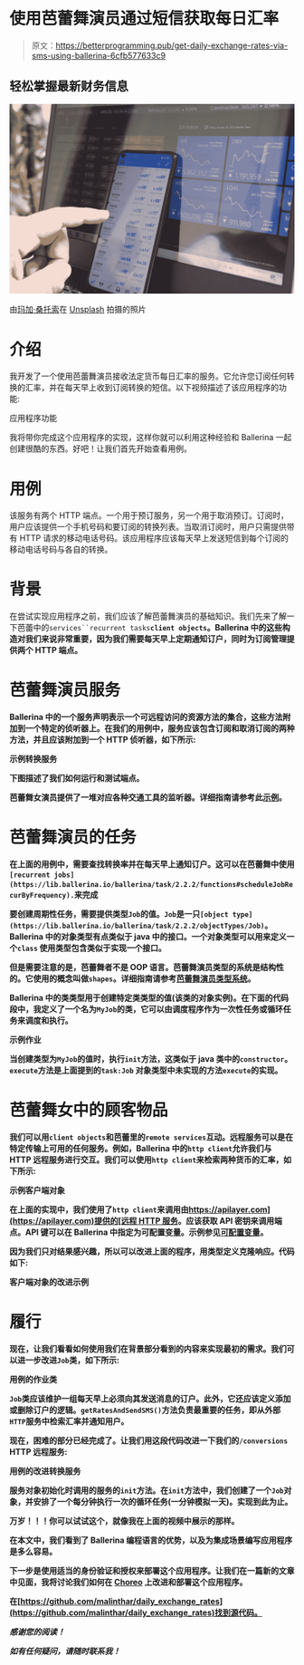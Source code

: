 # 使用芭蕾舞演员通过短信获取每日汇率

> 原文：<https://betterprogramming.pub/get-daily-exchange-rates-via-sms-using-ballerina-6cfb577633c9>

## 轻松掌握最新财务信息

![](img/cde7e23ecc1c0839b1e1a778e9ea578a.png)

由[玛加·桑托索](https://unsplash.com/@margabagus)在 [Unsplash](https://unsplash.com/s/photos/currency-exchange?utm_source=unsplash&utm_medium=referral&utm_content=creditCopyText) 拍摄的照片

# 介绍

我开发了一个使用芭蕾舞演员接收法定货币每日汇率的服务。它允许您订阅任何转换的汇率，并在每天早上收到订阅转换的短信。以下视频描述了该应用程序的功能:

应用程序功能

我将带你完成这个应用程序的实现，这样你就可以利用这种经验和 Ballerina 一起创建很酷的东西。好吧！让我们首先开始查看用例。

# 用例

该服务有两个 HTTP 端点。一个用于预订服务，另一个用于取消预订。订阅时，用户应该提供一个手机号码和要订阅的转换列表。当取消订阅时，用户只需提供带有 HTTP 请求的移动电话号码。该应用程序应该每天早上发送短信到每个订阅的移动电话号码与各自的转换。

# 背景

在尝试实现应用程序之前，我们应该了解芭蕾舞演员的基础知识。我们先来了解一下芭蕾中的`services``recurrent tasks`**`client objects`。Ballerina 中的这些构造对我们来说非常重要，因为我们需要每天早上定期通知订户，同时为订阅管理提供两个 HTTP 端点。**

# **芭蕾舞演员服务**

**Ballerina 中的一个服务声明表示一个可远程访问的资源方法的集合，这些方法附加到一个特定的侦听器上。在我们的用例中，服务应该包含订阅和取消订阅的两种方法，并且应该附加到一个 HTTP 侦听器，如下所示:**

**示例转换服务**

**下图描述了我们如何运行和测试端点。**

**芭蕾舞女演员提供了一堆对应各种交通工具的监听器。详细指南请参考此[示例](https://ballerina.io/learn/by-example/?utm_source=me&utm_medium=link&utm_campaign=me_link_smsballerinamalintha_220825)。**

# **芭蕾舞演员的任务**

**在上面的用例中，需要查找转换率并在每天早上通知订户。这可以在芭蕾舞中使用`[recurrent jobs](https://lib.ballerina.io/ballerina/task/2.2.2/functions#scheduleJobRecurByFrequency).`来完成**

**要创建周期性任务，需要提供类型`Job`的值。`Job`是一只`[object type](https://lib.ballerina.io/ballerina/task/2.2.2/objectTypes/Job)`。Ballerina 中的对象类型有点类似于 java 中的接口。一个对象类型可以用来定义一个`class` 使用类型包含类似于实现一个接口。**

**但是需要注意的是，芭蕾舞者不是 OOP 语言。芭蕾舞演员类型的系统是结构性的。它使用的概念叫做`shapes`。详细指南请参考[芭蕾舞演员类型系统](https://ballerina.io/why-ballerina/flexibly-typed/)。**

**Ballerina 中的类类型用于创建特定类类型的值(该类的对象实例)。在下面的代码段中，我定义了一个名为`MyJob`的类，它可以由调度程序作为一次性任务或循环任务来调度和执行。**

**示例作业**

**当创建类型为`MyJob`的值时，执行`init`方法，这类似于 java 类中的`constructor`。`execute`方法是上面提到的`task:Job` 对象类型中未实现的方法`execute`的实现。**

# **芭蕾舞女中的顾客物品**

**我们可以用`client objects`和芭蕾里的`remote services`互动。远程服务可以是在特定传输上可用的任何服务。例如，Ballerina 中的`http client`允许我们与 HTTP 远程服务进行交互。我们可以使用`http client`来检索两种货币的汇率，如下所示:**

**示例客户端对象**

**在上面的实现中，我们使用了`http client`来调用由[https://apilayer.com](https://apilayer.com)提供的[远程 HTTP 服务](https://apilayer.com/marketplace/exchangerates_data-api)。应该获取 API 密钥来调用端点。API 键可以在 Ballerina 中指定为可配置变量。示例参见[可配置变量](https://ballerina.io/learn/by-example/configurable-variables/?utm_source=me&utm_medium=link&utm_campaign=me_link_smsballerinamalintha_220825)。**

**因为我们只对结果感兴趣，所以可以改进上面的程序，用类型定义克隆响应。代码如下:**

**客户端对象的改进示例**

# **履行**

**现在，让我们看看如何使用我们在背景部分看到的内容来实现最初的需求。我们可以进一步改进`Job`类，如下所示:**

**用例的作业类**

**`Job`类应该维护一组每天早上必须向其发送消息的订户。此外，它还应该定义添加或删除订户的逻辑。`getRatesAndSendSMS()`方法负责最重要的任务，即从外部`HTTP`服务中检索汇率并通知用户。**

**现在，困难的部分已经完成了。让我们用这段代码改进一下我们的`/conversions` HTTP 远程服务:**

**用例的改进转换服务**

**服务对象初始化时调用的服务的`init`方法。在`init`方法中，我们创建了一个`Job`对象，并安排了一个每分钟执行一次的循环任务(一分钟模拟一天)。实现到此为止。**

**万岁！！！你可以试试这个，就像我在上面的视频中展示的那样。**

**在本文中，我们看到了 Ballerina 编程语言的优势，以及为集成场景编写应用程序是多么容易。**

**下一步是使用适当的身份验证和授权来部署这个应用程序。让我们在一篇新的文章中见面，我将讨论我们如何在 [Choreo](https://wso2.com/choreo/) 上改进和部署这个应用程序。**

**在[https://github.com/malinthar/daily_exchange_rates](https://github.com/malinthar/daily_exchange_rates)找到源代码。**

***感谢您的阅读！***

***如有任何疑问，请随时联系我！***